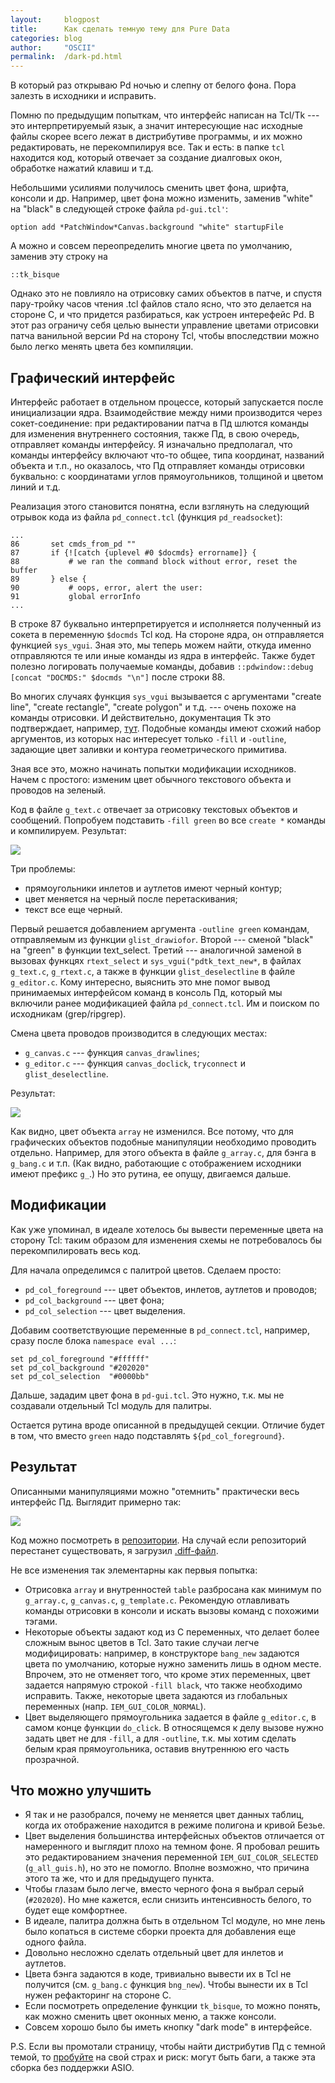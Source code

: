 ```yaml
---
layout:     blogpost
title:      Как сделать темную тему для Pure Data
categories: blog
author:     "OSCII"
permalink:  /dark-pd.html
---
```


В который раз открываю Pd ночью и слепну от белого фона. Пора залезть в
исходники и исправить.

Помню по предыдущим попыткам, что интерфейс написан на Tcl/Tk --- это
интерпретируемый язык, а значит интересующие нас исходные файлы скорее всего
лежат в дистрибутиве программы, и их можно редактировать, не перекомпилируя все.
Так и есть: в папке `tcl` находится код, который отвечает за создание диалговых
окон, обработке нажатий клавиш и т.д.

Небольшими усилиями получилось сменить цвет фона, шрифта, консоли и др.
Например, цвет фона можно изменить, заменив "white" на "black" в следующей
строке файла `pd-gui.tcl'`:

```
option add *PatchWindow*Canvas.background "white" startupFile
```

А можно и совсем переопределить многие цвета по умолчанию, заменив эту строку на

```
::tk_bisque
```

Однако это не повлияло на отрисовку самих объектов в патче, и спустя пару-тройку
часов чтения .tcl файлов стало ясно, что это делается на стороне C, и что
придется разбираться, как устроен интерефейс Pd. В этот раз ограничу себя целью
вынести управление цветами отрисовки патча ванильной версии Pd на сторону Tcl,
чтобы впоследствии можно было легко менять цвета без компиляции.

## Графический интерфейс

Интерфейс работает в отдельном процессе, который запускается после инициализации
ядра. Взаимодействие между ними производится через сокет-соединение: при
редактировании патча в Пд шлются команды для изменения внутреннего состояния,
также Пд, в свою очередь, отправляет команды интерфейсу. Я изначально
предполагал, что команды интерфейсу включают что-то общее, типа координат,
названий объекта и т.п., но оказалось, что Пд отправляет команды отрисовки
буквально: с координатами углов прямоугольников, толщиной и цветом линий и т.д.

Реализация этого становится понятна, если взглянуть на следующий отрывок кода из
файла `pd_connect.tcl` (функция `pd_readsocket`):

```
...
86       set cmds_from_pd ""
87       if {![catch {uplevel #0 $docmds} errorname]} {
88           # we ran the command block without error, reset the buffer
89       } else {
90           # oops, error, alert the user:
91           global errorInfo
...
```

В строке 87 буквально интерпретируется и исполняется полученный из сокета в
переменную `$docmds` Tcl код. На стороне ядра, он отправляется функцией
`sys_vgui`. Зная это, мы теперь можем найти, откуда именно отправляются те или
иные команды из ядра в интерфейс. Также будет полезно логировать получаемые
команды, добавив `::pdwindow::debug [concat "DOCMDS:" $docmds "\n"]` после
строки 88.

Во многих случаях функция `sys_vgui` вызывается с аргументами "create line",
"create rectangle", "create polygon" и т.д. --- очень похоже на команды
отрисовки. И действительно, документация Tk это подтверждает, например,
[тут](https://www.tcl.tk/man/tcl8.4/TkCmd/canvas.htm#M139). Подобные команды
имеют схожий набор аргументов, из которых нас интересует только `-fill` и
`-outline`, задающие цвет заливки и контура геометрического примитива.

Зная все это, можно начинать попытки модификации исходников. Начем с простого:
изменим цвет обычного текстового объекта и проводов на зеленый.

Код в файле `g_text.c` отвечает за отрисовку текстовых объектов и сообщений.
Попробуем подставить `-fill green` во все `create *` команды и компилируем.
Результат:

![](/f/dark_pd/01.png)

Три проблемы:

- прямоугольники инлетов и аутлетов имеют черный контур;
- цвет меняется на черный после перетаскивания;
- текст все еще черный.

Первый решается добавлением аргумента `-outline green` командам, отправляемым из
функции `glist_drawiofor`. Второй --- сменой "black" на "green" в функции
text_select. Третий --- аналогичной заменой в вызовах функцях `rtext_select` и
`sys_vgui("pdtk_text_new*`, в файлах `g_text.c`, `g_rtext.c`, а также в функции
`glist_deselectline` в файле `g_editor.c`. Кому интересно, выяснить это мне
помог вывод принимаемых интерфейсом команд в консоль Пд, который мы включили
ранее модификацией файла `pd_connect.tcl`. Им и поиском по исходникам
(grep/ripgrep).

Смена цвета проводов производится в следующих местах:

- `g_canvas.c` --- функция `canvas_drawlines`;
- `g_editor.c` --- функция `canvas_doclick`, `tryconnect` и
  `glist_deselectline`.

Результат:

![](/f/dark_pd/02.png)

Как видно, цвет объекта `array` не изменился. Все потому, что для графических
объектов подобные манипуляции необходимо проводить отдельно. Например, для этого
объекта в файле `g_array.c`, для бэнга в `g_bang.c` и т.п. (Как видно,
работающие с отображением исходники имеют префикс `g_`.) Но это рутина, ее
опущу, двигаемся дальше.

## Модификации

Как уже упоминал, в идеале хотелось бы вывести переменные цвета на сторону Tcl:
таким образом для изменения схемы не потребовалось бы перекомпилировать весь
код.

Для начала определимся с палитрой цветов. Сделаем просто:

- `pd_col_foreground` --- цвет объектов, инлетов, аутлетов и проводов;
- `pd_col_background` --- цвет фона;
- `pd_col_selection` --- цвет выделения.

Добавим соответствующие переменные в `pd_connect.tcl`, например, сразу после
блока `namespace eval ...`:

```
set pd_col_foreground "#ffffff"
set pd_col_background "#202020"
set pd_col_selection  "#0000bb"
```

Дальше, зададим цвет фона в `pd-gui.tcl`. Это нужно, т.к. мы не создавали
отдельный Tcl модуль для палитры.

Остается рутина вроде описанной в предыдущей секции. Отличие будет в том, что
вместо `green` надо подставлять `${pd_col_foreground}`.

## Результат

Описанными манипуляциями можно "отемнить" практически весь интерфейс Пд.
Выглядит примерно так:

![](/f/dark_pd/03.png)

Код можно посмотреть в
[репозитории](https://github.com/ech2/pure-data/tree/dark-ui). На случай если
репозиторий перестанет существовать, я загрузил
[.diff-файл](/f/dark_pd/dark_ui_1.diff).

Не все изменения так элементарны как первыя попытка:

- Отрисовка `array` и внутренностей `table` разбросана как минимум по
  `g_array.c`, `g_canvas.c`, `g_template.c`. Рекомендую отлавливать команды
  отрисовки в консоли и искать вызовы команд с похожими тэгами.
- Некоторые объекты задают код из C переменных, что делает более сложным вынос
  цветов в Tcl. Зато такие случаи легче модифицировать: например, в конструкторе
  `bang_new` задаются цвета по умолчанию, которые нужно заменить лишь в одном
  месте. Впрочем, это не отменяет того, что кроме этих переменных, цвет задается
  напрямую строкой `-fill black`, что также необходимо исправить. Также,
  некоторые цвета задаются из глобальных переменных (напр.
  `IEM_GUI_COLOR_NORMAL`).
- Цвет выделяющего прямоугольника задается в файле `g_editor.c`, в самом конце
  функции `do_click`. В относящемся к делу вызове нужно задать цвет не для
  `-fill`, а для `-outline`, т.к. мы хотим сделать белым края прямоугольника,
  оставив внутреннюю его часть прозрачной.

## Что можно улучшить

- Я так и не разобрался, почему не меняется цвет данных таблиц, когда их
  отображение находится в режиме полигона и кривой Безье.
- Цвет выделения большинства интерфейсных объектов отличается от намеренного и
  выглядит плохо на темном фоне. Я пробовал решить это редактированием значения
  переменной `IEM_GUI_COLOR_SELECTED` (`g_all_guis.h`), но это не помогло.
  Вполне возможно, что причина этого та же, что и для предыдущего пункта.
- Чтобы глазам было легче, вместо черного фона я выбрал серый (`#202020`). Но
  мне кажется, если снизить интенсивность белого, то будет еще комфортнее.
- В идеале, палитра должна быть в отдельном Tcl модуле, но мне лень было
  копаться в системе сборки проекта для добавления еще одного файла.
- Довольно несложно сделать отдельный цвет для инлетов и аутлетов.
- Цвета бэнга задаются в коде, тривиально вывести их в Tcl не получится (см.
  `g_bang.c` функция `bng_new`). Чтобы вынести их в Tcl нужен рефакторинг на
  стороне C.
- Если посмотреть определение функции `tk_bisque`, то можно понять, как можно
  сменить цвет оконных меню, а также консоли.
- Совсем хорошо было бы иметь кнопку "dark mode" в интерфейсе.

P.S. Если вы промотали страницу, чтобы найти дистрибутив Пд с темной темой, то
[пробуйте](/f/dark_pd/pd-0.50-2-dark.zip) на свой страх и риск: могут быть баги,
а также эта сборка без поддержки ASIO.
